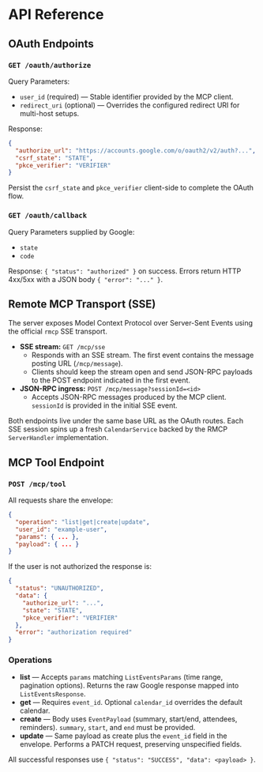 # API Reference

## OAuth Endpoints

### `GET /oauth/authorize`

Query Parameters:

- `user_id` (required) — Stable identifier provided by the MCP client.
- `redirect_uri` (optional) — Overrides the configured redirect URI for multi-host setups.

Response:

```json
{
  "authorize_url": "https://accounts.google.com/o/oauth2/v2/auth?...",
  "csrf_state": "STATE",
  "pkce_verifier": "VERIFIER"
}
```

Persist the `csrf_state` and `pkce_verifier` client-side to complete the OAuth flow.

### `GET /oauth/callback`

Query Parameters supplied by Google:

- `state`
- `code`

Response: `{ "status": "authorized" }` on success. Errors return HTTP 4xx/5xx with a JSON body `{ "error": "..." }`.

## Remote MCP Transport (SSE)

The server exposes Model Context Protocol over Server-Sent Events using the official `rmcp` SSE transport.

- **SSE stream:** `GET /mcp/sse`
  - Responds with an SSE stream. The first event contains the message posting URL (`/mcp/message`).
  - Clients should keep the stream open and send JSON-RPC payloads to the POST endpoint indicated in the first event.
- **JSON-RPC ingress:** `POST /mcp/message?sessionId=<id>`
  - Accepts JSON-RPC messages produced by the MCP client. `sessionId` is provided in the initial SSE event.

Both endpoints live under the same base URL as the OAuth routes. Each SSE session spins up a fresh `CalendarService` backed by the RMCP `ServerHandler` implementation.

## MCP Tool Endpoint

### `POST /mcp/tool`

All requests share the envelope:

```json
{
  "operation": "list|get|create|update",
  "user_id": "example-user",
  "params": { ... },
  "payload": { ... }
}
```

If the user is not authorized the response is:

```json
{
  "status": "UNAUTHORIZED",
  "data": {
    "authorize_url": "...",
    "state": "STATE",
    "pkce_verifier": "VERIFIER"
  },
  "error": "authorization required"
}
```

### Operations

- **list** — Accepts `params` matching `ListEventsParams` (time range, pagination options). Returns the raw Google response mapped into `ListEventsResponse`.
- **get** — Requires `event_id`. Optional `calendar_id` overrides the default calendar.
- **create** — Body uses `EventPayload` (summary, start/end, attendees, reminders). `summary`, `start`, and `end` must be provided.
- **update** — Same payload as create plus the `event_id` field in the envelope. Performs a PATCH request, preserving unspecified fields.

All successful responses use `{ "status": "SUCCESS", "data": <payload> }`.
